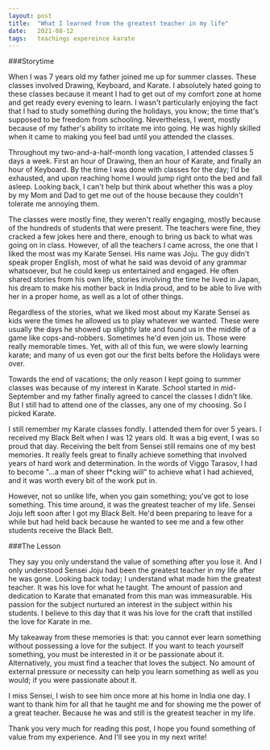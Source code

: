 ```yaml
---
layout: post
title:  "What I learned from the greatest teacher in my life"
date:   2021-08-12
tags:	teachings expereince karate
---
```


###Storytime

When I was 7 years old my father joined me up for summer classes. These classes involved Drawing, Keyboard, and Karate. I absolutely hated going to these classes because it meant I had to get out of my comfort zone at home and get ready every evening to learn. I wasn't particularly enjoying the fact that I had to study something during the holidays, you know; the time that's supposed to be freedom from schooling. Nevertheless, I went, mostly because of my father's ability to irritate me into going. He was highly skilled when it came to making you feel bad until you attended the classes.

Throughout my two-and-a-half-month long vacation, I attended classes 5 days a week. First an hour of Drawing, then an hour of Karate, and finally an hour of Keyboard. By the time I was done with classes for the day; I'd be exhausted, and upon reaching home I would jump right onto the bed and fall asleep. Looking back, I can't help but think about whether this was a ploy by my Mom and Dad to get me out of the house because they couldn't tolerate me annoying them.

The classes were mostly fine, they weren't really engaging, mostly because of the hundreds of students that were present. The teachers were fine, they cracked a few jokes here and there, enough to bring us back to what was going on in class. However, of all the teachers I came across, the one that I liked the most was my Karate Sensei. His name was Joju. The guy didn't speak proper English, most of what he said was devoid of any grammar whatsoever, but he could keep us entertained and engaged. He often shared stories from his own life, stories involving the time he lived in Japan, his dream to make his mother back in India proud, and to be able to live with her in a proper home, as well as a lot of other things.

Regardless of the stories, what we liked most about my Karate Sensei as kids were the times he allowed us to play whatever we wanted. These were usually the days he showed up slightly late and found us in the middle of a game like cops-and-robbers. Sometimes he'd even join us. Those were really memorable times. Yet, with all of this fun, we were slowly learning karate; and many of us even got our the first belts before the Holidays were over.

Towards the end of vacations; the only reason I kept going to summer classes was because of my interest in Karate. School started in mid-September and my father finally agreed to cancel the classes I didn't like. But I still had to attend one of the classes, any one of my choosing. So I picked Karate.

I still remember my Karate classes fondly. I attended them for over 5 years. I received my Black Belt when I was 12 years old. It was a big event, I was so proud that day. Receiving the belt from Sensei still remains one of my best memories. It really feels great to finally achieve something that involved years of hard work and determination. In the words of Viggo Tarasov, I had to become "...a man of sheer f\*cking will" to achieve what I had achieved, and it was worth every bit of the work put in.

However, not so unlike life, when you gain something; you've got to lose something. This time around, it was the greatest teacher of my life. Sensei Joju left soon after I got my Black Belt. He'd been preparing to leave for a while but had held back because he wanted to see me and a few other students receive the Black Belt.

###The Lesson

They say you only understand the value of something after you lose it. And I only understood Sensei Joju had been the greatest teacher in my life after he was gone. Looking back today; I understand what made him the greatest teacher. It was his love for what he taught. The amount of passion and dedication to Karate that emanated from this man was immeasurable. His passion for the subject nurtured an interest in the subject within his students. I believe to this day that it was his love for the craft that instilled the love for Karate in me.

My takeaway from these memories is that: you cannot ever learn something without possessing a love for the subject. If you want to teach yourself something, you must be interested in it or be passionate about it. Alternatively, you must find a teacher that loves the subject. No amount of external pressure or necessity can help you learn something as well as you would; if you were passionate about it.

I miss Sensei, I wish to see him once more at his home in India one day. I want to thank him for all that he taught me and for showing me the power of a great teacher. Because he was and still is the greatest teacher in my life.

Thank you very much for reading this post, I hope you found something of value from my experience. And I'll see you in my next write!